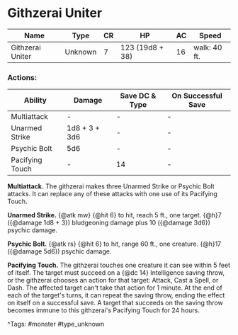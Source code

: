 # Githzerai Uniter

| Name | Type | CR | HP | AC | Speed |
|------|------|----|----|----|-------|
| Githzerai Uniter | Unknown | 7 | 123 (19d8 + 38) | 16 | walk: 40 ft. |

### Actions:

| Ability | Damage | Save DC & Type | On Successful Save |
|---------|--------|----------------|--------------------|
| Multiattack | - | - | - |
| Unarmed Strike | 1d8 + 3 + 3d6 | - | - |
| Psychic Bolt | 5d6 | - | - |
| Pacifying Touch | - | 14 | - |


**Multiattack.** The githzerai makes three Unarmed Strike or Psychic Bolt attacks. It can replace any of these attacks with one use of its Pacifying Touch.

**Unarmed Strike.** {@atk mw} {@hit 6} to hit, reach 5 ft., one target. {@h}7 ({@damage 1d8 + 3}) bludgeoning damage plus 10 ({@damage 3d6}) psychic damage.

**Psychic Bolt.** {@atk rs} {@hit 6} to hit, range 60 ft., one creature. {@h}17 ({@damage 5d6}) psychic damage.

**Pacifying Touch.** The githzerai touches one creature it can see within 5 feet of itself. The target must succeed on a {@dc 14} Intelligence saving throw, or the githzerai chooses an action for that target: Attack, Cast a Spell, or Dash. The affected target can't take that action for 1 minute. At the end of each of the target's turns, it can repeat the saving throw, ending the effect on itself on a successful save. A target that succeeds on the saving throw becomes immune to this githzerai's Pacifying Touch for 24 hours.

^Tags: #monster #type_unknown